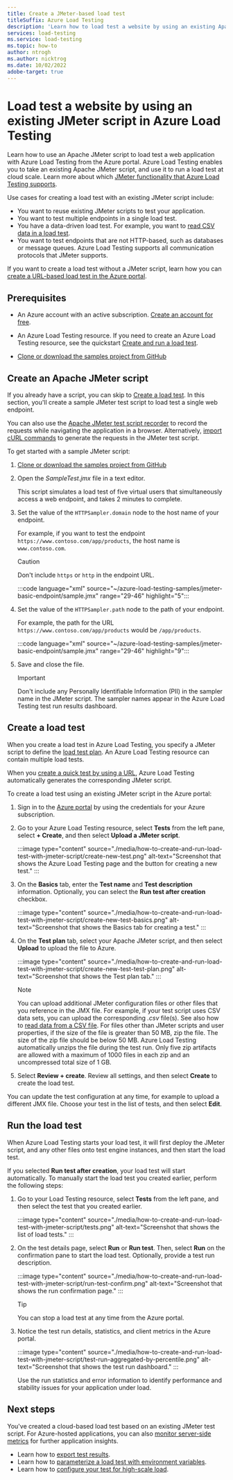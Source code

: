 ```yaml
---
title: Create a JMeter-based load test
titleSuffix: Azure Load Testing
description: 'Learn how to load test a website by using an existing Apache JMeter script and Azure Load Testing.'
services: load-testing
ms.service: load-testing
ms.topic: how-to
author: ntrogh
ms.author: nicktrog
ms.date: 10/02/2022
adobe-target: true
---
```


# Load test a website by using an existing JMeter script in Azure Load Testing

Learn how to use an Apache JMeter script to load test a web application with Azure Load Testing from the Azure portal. Azure Load Testing enables you to take an existing Apache JMeter script, and use it to run a load test at cloud scale. Learn more about which [JMeter functionality that Azure Load Testing supports](./resource-jmeter-support.md).

Use cases for creating a load test with an existing JMeter script include:

- You want to reuse existing JMeter scripts to test your application.
- You want to test multiple endpoints in a single load test.
- You have a data-driven load test. For example, you want to [read CSV data in a load test](./how-to-read-csv-data.md).
- You want to test endpoints that are not HTTP-based, such as databases or message queues. Azure Load Testing supports all communication protocols that JMeter supports.

If you want to create a load test without a JMeter script, learn how you can [create a URL-based load test in the Azure portal](./quickstart-create-and-run-load-test.md).

## Prerequisites

- An Azure account with an active subscription. [Create an account for free](https://azure.microsoft.com/free/?WT.mc_id=A261C142F).

- An Azure Load Testing resource. If you need to create an Azure Load Testing resource, see the quickstart [Create and run a load test](./quickstart-create-and-run-load-test.md).

- [Clone or download the samples project from GitHub](https://github.com/Azure-Samples/azure-load-testing-samples/tree/main/jmeter-basic-endpoint)

## Create an Apache JMeter script

If you already have a script, you can skip to [Create a load test](#create-a-load-test). In this section, you'll create a sample JMeter test script to load test a single web endpoint.

You can also use the [Apache JMeter test script recorder](https://jmeter.apache.org/usermanual/jmeter_proxy_step_by_step.html) to record the requests while navigating the application in a browser. Alternatively, [import cURL commands](https://jmeter.apache.org/usermanual/curl.html) to generate the requests in the JMeter test script.

To get started with a sample JMeter script:

1. [Clone or download the samples project from GitHub](https://github.com/Azure-Samples/azure-load-testing-samples/tree/main/jmeter-basic-endpoint)

1. Open the *SampleTest.jmx* file in a text editor.

    This script simulates a load test of five virtual users that simultaneously access a web endpoint, and takes 2 minutes to complete.

1. Set the value of the `HTTPSampler.domain` node to the host name of your endpoint.

    For example, if you want to test the endpoint `https://www.contoso.com/app/products`, the host name is `www.contoso.com`.

    > [!CAUTION]
    > Don't include `https` or `http` in the endpoint URL.

    :::code language="xml" source="~/azure-load-testing-samples/jmeter-basic-endpoint/sample.jmx" range="29-46" highlight="5":::

1. Set the value of the `HTTPSampler.path` node to the path of your endpoint.

    For example, the path for the URL `https://www.contoso.com/app/products` would be `/app/products`.

    :::code language="xml" source="~/azure-load-testing-samples/jmeter-basic-endpoint/sample.jmx" range="29-46" highlight="9":::

1. Save and close the file.

    > [!IMPORTANT]
    > Don't include any Personally Identifiable Information (PII) in the sampler name in the JMeter script. The sampler names appear in the Azure Load Testing test run results dashboard.

## Create a load test

When you create a load test in Azure Load Testing, you specify a JMeter script to define the [load test plan](./how-to-create-manage-test.md#test-plan). An Azure Load Testing resource can contain multiple load tests.

When you [create a quick test by using a URL](./quickstart-create-and-run-load-test.md), Azure Load Testing automatically generates the corresponding JMeter script.

To create a load test using an existing JMeter script in the Azure portal:

1. Sign in to the [Azure portal](https://portal.azure.com) by using the credentials for your Azure subscription.

1. Go to your Azure Load Testing resource, select **Tests** from the left pane, select **+ Create**, and then select **Upload a JMeter script**.

    :::image type="content" source="./media/how-to-create-and-run-load-test-with-jmeter-script/create-new-test.png" alt-text="Screenshot that shows the Azure Load Testing page and the button for creating a new test." :::
    
1. On the **Basics** tab, enter the **Test name** and **Test description** information. Optionally, you can select the **Run test after creation** checkbox.

    :::image type="content" source="./media/how-to-create-and-run-load-test-with-jmeter-script/create-new-test-basics.png" alt-text="Screenshot that shows the Basics tab for creating a test." :::

1. On the **Test plan** tab, select your Apache JMeter script, and then select **Upload** to upload the file to Azure.

    :::image type="content" source="./media/how-to-create-and-run-load-test-with-jmeter-script/create-new-test-test-plan.png" alt-text="Screenshot that shows the Test plan tab." :::
    
    > [!NOTE]
    > You can upload additional JMeter configuration files or other files that you reference in the JMX file. For example, if your test script uses CSV data sets, you can upload the corresponding *.csv* file(s). See also how to [read data from a CSV file](./how-to-read-csv-data.md). For files other than JMeter scripts and user properties, if the size of the file is greater than 50 MB, zip the file. The size of the zip file should be below 50 MB. Azure Load Testing automatically unzips the file during the test run. Only five zip artifacts are allowed with a maximum of 1000 files in each zip and an uncompressed total size of 1 GB.

1. Select **Review + create**. Review all settings, and then select **Create** to create the load test.

You can update the test configuration at any time, for example to upload a different JMX file. Choose your test in the list of tests, and then select **Edit**.

## Run the load test

When Azure Load Testing starts your load test, it will first deploy the JMeter script, and any other files onto test engine instances, and then start the load test.

If you selected **Run test after creation**, your load test will start automatically. To manually start the load test you created earlier, perform the following steps:

1. Go to your Load Testing resource, select **Tests** from the left pane, and then select the test that you created earlier.

    :::image type="content" source="./media/how-to-create-and-run-load-test-with-jmeter-script/tests.png" alt-text="Screenshot that shows the list of load tests." :::

1. On the test details page, select **Run** or **Run test**. Then, select **Run** on the confirmation pane to start the load test. Optionally, provide a test run description.

    :::image type="content" source="./media/how-to-create-and-run-load-test-with-jmeter-script/run-test-confirm.png" alt-text="Screenshot that shows the run confirmation page." :::

    > [!TIP]
    > You can stop a load test at any time from the Azure portal.

1. Notice the test run details, statistics, and client metrics in the Azure portal.

    :::image type="content" source="./media/how-to-create-and-run-load-test-with-jmeter-script/test-run-aggregated-by-percentile.png" alt-text="Screenshot that shows the test run dashboard." :::

    Use the run statistics and error information to identify performance and stability issues for your application under load.

## Next steps

You've created a cloud-based load test based on an existing JMeter test script. For Azure-hosted applications, you can also [monitor server-side metrics](./how-to-monitor-server-side-metrics.md) for further application insights.

- Learn how to [export test results](./how-to-export-test-results.md).
- Learn how to [parameterize a load test with environment variables](./how-to-parameterize-load-tests.md).
- Learn how to [configure your test for high-scale load](./how-to-high-scale-load.md).
